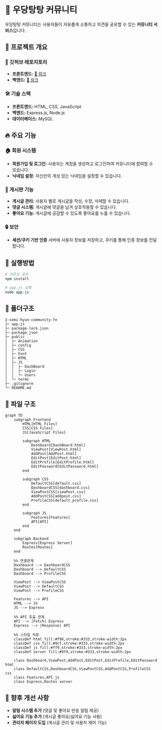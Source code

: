 # 🏡 우당탕탕 커뮤니티

우당탕탕 커뮤니티는 사용자들이 자유롭게 소통하고 의견을 공유할 수 있는 **커뮤니티 서비스**입니다.

## 🚀 프로젝트 개요
### 📌 깃허브 레포지토리
- **프론트엔드:** [🔗 링크](https://github.com/100-hours-a-week/2-semi-hyun-community-fe)
- **백엔드:** [🔗 링크](https://github.com/100-hours-a-week/2-semi-hyun-community-be)

### 🛠️ 기술 스택
- **프론트엔드:** HTML, CSS, JavaScript
- **백엔드:** Express.js, Node.js
- **데이터베이스:** MySQL


## 🔥 주요 기능
### 🏠 회원 시스템
- **회원가입 및 로그인:** 사용자는 계정을 생성하고 로그인하여 커뮤니티에 참여할 수 있습니다.
- **닉네임 설정:** 자신만의 개성 있는 닉네임을 설정할 수 있습니다.

### 📝 게시판 기능
- **게시글 관리:** 사용자 별로 게시글을 작성, 수정, 삭제할 수 있습니다.
- **댓글 시스템:** 게시글에 댓글을 남겨 상호작용할 수 있습니다.
- **좋아요 기능:** 게시글에 공감할 수 있도록 좋아요를 누를 수 있습니다.

### 🔒 보안
- **세션/쿠키 기반 인증** 서버에 사용자 정보를 저장하고, 쿠키를 통해 인증 정보를 전달합니다.

## 📖 실행방법
``` bash
# 의존성 설치
npm install

# app.js 실행
node app.js

```
  
##  📁 폴더구조
```
2-semi-hyun-community-fe
├─ app.js
├─ package-lock.json
├─ package.json
├─ public
│  ├─ Animation
│  ├─ config
│  ├─ CSS
│  ├─ Font
│  ├─ HTML
│  ├─ JS
│  │  ├─ DashBoard
│  │  ├─ Login
│  │  └─ Users
│  └─ terms
├─ .gitignore
└─ README.md

```

## 📂 파일 구조
```mermaid
graph TD
    subgraph Frontend
        HTML[HTML Files]
        CSS[CSS Files]
        JS[JavaScript Files]
        
        subgraph HTML
            Dashboard[DashBoard.html]
            ViewPost[ViewPost.html]
            AddPost[AddPost.html]
            EditPost[EditPost.html]
            EditProfile[EditProfile.html]
            EditPassword[EditPassword.html]
        end

        subgraph CSS
            DefaultCSS[default.css]
            DashboardCSS[dashboard.css]
            ViewPostCSS[viewPost.css]
            AddPostCSS[addpost.css]
            ProfileCSS[default_profile.css]
        end

        subgraph JS
            Features[Features]
            API[API]
        end
    end

    subgraph Backend
        Express[Express Server]
        Routes[Routes]
    end

    %% 연결관계
    Dashboard --> DashboardCSS
    Dashboard --> DefaultCSS
    Dashboard --> ProfileCSS
    
    ViewPost --> ViewPostCSS
    ViewPost --> DefaultCSS
    ViewPost --> ProfileCSS
    
    Features --> API
    HTML --> JS
    JS --> Express

    %% API 호출 관계
    API --> |Fetch| Express
    Express --> |Response| API

    %% 스타일 적용
    classDef html fill:#f96,stroke:#333,stroke-width:2px
    classDef css fill:#9cf,stroke:#333,stroke-width:2px
    classDef js fill:#ff9,stroke:#333,stroke-width:2px
    classDef server fill:#9f9,stroke:#333,stroke-width:2px

    class Dashboard,ViewPost,AddPost,EditPost,EditProfile,EditPassword html
    class DefaultCSS,DashboardCSS,ViewPostCSS,AddPostCSS,ProfileCSS css
    class Features,API js
    class Express,Routes server
```

## 📌 향후 개선 사항
- **알림 시스템 추가** (댓글 및 좋아요 반응 알림 제공)
- **싫어요 기능 추가** (게시글 좋아요/싫어요 기능 사용)
- **관리자 페이지 도입** (게시글 관리 및 사용자 제어 기능)
